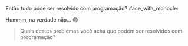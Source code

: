 Então tudo pode ser resolvido com programação? :face_with_monocle:

Hummm, na verdade não... :disappointed:

> Quais destes problemas você acha que podem ser resolvidos com programação?
